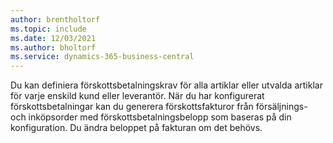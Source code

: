 ```yaml
---
author: brentholtorf
ms.topic: include
ms.date: 12/03/2021
ms.author: bholtorf
ms.service: dynamics-365-business-central
---
```

Du kan definiera förskottsbetalningskrav för alla artiklar eller utvalda artiklar för varje enskild kund eller leverantör. När du har konfigurerat förskottsbetalningar kan du generera förskottsfakturor från försäljnings- och inköpsorder med förskottsbetalningsbelopp som baseras på din konfiguration. Du ändra beloppet på fakturan om det behövs.  
